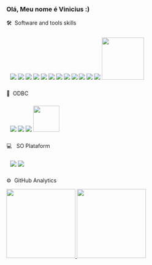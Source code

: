### Olá, Meu nome é Vinicius :)

<!--
**ViniciusClaudomir/ViniciusClaudomir** is a ✨ _special_ ✨ repository because its `README.md` (this file) appears on your GitHub profile.

Here are some ideas to get you started:

- 🔭 I’m currently working on ...
- 🌱 I’m currently learning ...
- 👯 I’m looking to collaborate on ...
- 🤔 I’m looking for help with ...
- 💬 Ask me about ...
- 📫 How to reach me: ...
- 😄 Pronouns: ...
- ⚡ Fun fact: ...
-->
🛠 &nbsp;Software and tools skills 
<p align="start" style="padding:10px;">
  <img src="https://img.shields.io/badge/-Python-05122A?style=flat&logo=python"></img>
  <img src="https://img.shields.io/badge/-JavaScript-05122A?style=flat&logo=javascript"></img>
  <img src="https://img.shields.io/badge/-Django-05122A?style=flat&logo=django&logoColor=092E20"></img>
  <img src="https://img.shields.io/badge/-Flask-05122A?style=flat&logo=flask"></img>
  <img src="https://img.shields.io/badge/-Visual%20Studio%20Code-05122A?style=flat&logo=visual-studio-code&logoColor=007ACC"></img>
  <img src="https://img.shields.io/badge/pandas%20-%23150458.svg?&style=for-the-badge&logo=pandas&logoColor=white"></img>
  <img src="https://img.shields.io/badge/docker%20-%230db7ed.svg?&style=for-the-badge&logo=docker&logoColor=white"></img>
  <img src="https://img.shields.io/badge/Jupyter%20-%23F37626.svg?&style=for-the-badge&logo=Jupyter&logoColor=white"></img>
  <img src="https://img.shields.io/badge/jenkins%20-%232C5263.svg?&style=for-the-badge&logo=jenkins&logoColor=white"></img>
  <img src="https://img.shields.io/badge/git%20-%23F05033.svg?&style=for-the-badge&logo=git&logoColor=white"></img>
  <img src="https://img.shields.io/badge/express.js%20-%23404d59.svg?&style=for-the-badge"></img>
  <img src="https://img.shields.io/badge/node.js%20-%2343853D.svg?&style=for-the-badge&logo=node.js&logoColor=white"></img>
  <img src="https://www.selenium.dev/images/selenium_logo_large.png" width="110px"></img>

  
 </p>
  
💾 &nbsp;ODBC
<p align="start" style="padding:10px;">
    <img src="https://img.shields.io/badge/mysql-%2300f.svg?&style=for-the-badge&logo=mysql&logoColor=white"></img>
    <img src="https://img.shields.io/badge/oracle%20-%23F00000.svg?&style=for-the-badge&logo=oracle&logoColor=white"></img>
    <img src="https://img.shields.io/badge/postgres-%23316192.svg?&style=for-the-badge&logo=postgresql&logoColor=white"></img>
    <img src="https://img.shields.io/badge/-MSSQL-brightgreen" width="68px"></img>

 </p>



💻 &nbsp; SO Plataform
<p align="start" style="padding:10px;">
    <img src="https://img.shields.io/badge/Ubuntu-E95420?style=for-the-badge&logo=ubuntu&logoColor=white"></img>
    <img src="https://img.shields.io/badge/Windows-0078D6?style=for-the-badge&logo=windows&logoColor=white'"></img>
 </p>


⚙️ &nbsp;GitHub Analytics
<p align="start">
<a href="https://github.com/ViniciusClaudomir">
  <img height="180em" src="https://github-readme-stats-eight-theta.vercel.app/api?username=ViniciusClaudomir&show_icons=true&theme=algolia&include_all_commits=true&count_private=true"/>
  <img height="180em" src="https://github-readme-stats-eight-theta.vercel.app/api/top-langs/?username=ViniciusClaudomir&layout=compact&langs_count=8&theme=algolia"/>
</a>
</p>
